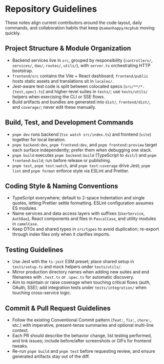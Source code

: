 # Repository Guidelines

These notes align current contributors around the code layout, daily commands, and collaboration habits that keep `@samanhappy/mcphub` moving quickly.

## Project Structure & Module Organization
- Backend services live in `src`, grouped by responsibility (`controllers/`, `services/`, `dao/`, `routes/`, `utils/`), with `server.ts` orchestrating HTTP bootstrap.
- `frontend/src` contains the Vite + React dashboard; `frontend/public` hosts static assets and translations sit in `locales/`.
- Jest-aware test code is split between colocated specs (`src/**/*.{test,spec}.ts`) and higher-level suites in `tests/`; use `tests/utils/` helpers when exercising the CLI or SSE flows.
- Build artifacts and bundles are generated into `dist/`, `frontend/dist/`, and `coverage/`; never edit these manually.

## Build, Test, and Development Commands
- `pnpm dev` runs backend (`tsx watch src/index.ts`) and frontend (`vite`) together for local iteration.
- `pnpm backend:dev`, `pnpm frontend:dev`, and `pnpm frontend:preview` target each surface independently; prefer them when debugging one stack.
- `pnpm build` executes `pnpm backend:build` (TypeScript to `dist/`) and `pnpm frontend:build`; run before release or publishing.
- `pnpm test`, `pnpm test:watch`, and `pnpm test:coverage` drive Jest; `pnpm lint` and `pnpm format` enforce style via ESLint and Prettier.

## Coding Style & Naming Conventions
- TypeScript everywhere; default to 2-space indentation and single quotes, letting Prettier settle formatting. ESLint configuration assumes ES modules.
- Name services and data access layers with suffixes (`UserService`, `AuthDao`), React components and files in `PascalCase`, and utility modules in `camelCase`.
- Keep DTOs and shared types in `src/types` to avoid duplication; re-export through index files only when it clarifies imports.

## Testing Guidelines
- Use Jest with the `ts-jest` ESM preset; place shared setup in `tests/setup.ts` and mock helpers under `tests/utils/`.
- Mirror production directory names when adding new suites and end filenames with `.test.ts` or `.spec.ts` for automatic discovery.
- Aim to maintain or raise coverage when touching critical flows (auth, OAuth, SSE); add integration tests under `tests/integration/` when touching cross-service logic.

## Commit & Pull Request Guidelines
- Follow the existing Conventional Commit pattern (`feat:`, `fix:`, `chore:`, etc.) with imperative, present-tense summaries and optional multi-line context.
- Each PR should describe the behavior change, list testing performed, and link issues; include before/after screenshots or GIFs for frontend tweaks.
- Re-run `pnpm build` and `pnpm test` before requesting review, and ensure generated artifacts stay out of the diff.
